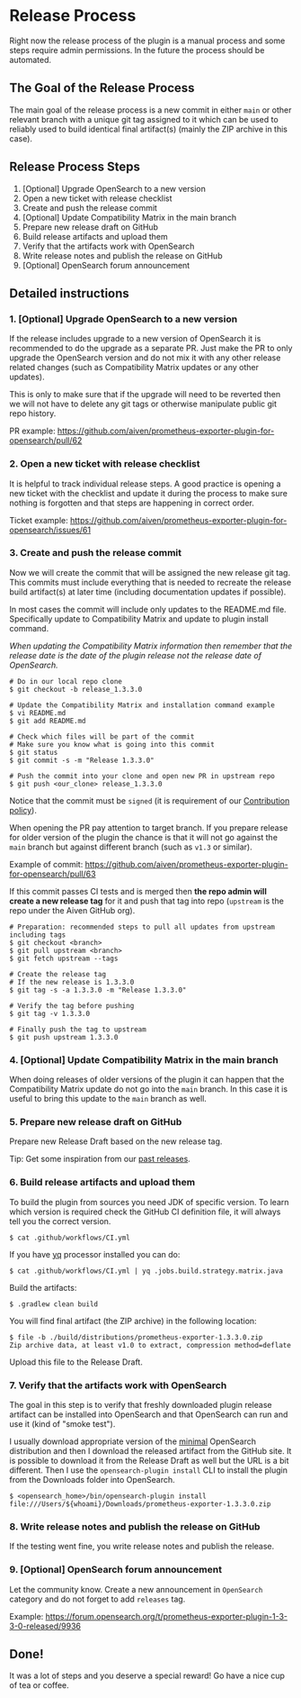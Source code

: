 # Release Process

Right now the release process of the plugin is a manual process and some steps require admin permissions. In the future the process should be automated.

## The Goal of the Release Process

The main goal of the release process is a new commit in either `main` or other relevant branch with a unique git tag assigned to it which can be used to reliably used to build identical final artifact(s) (mainly the ZIP archive in this case).

## Release Process Steps

1. \[Optional\] Upgrade OpenSearch to a new version
2. Open a new ticket with release checklist
3. Create and push the release commit
4. \[Optional\] Update Compatibility Matrix in the main branch
5. Prepare new release draft on GitHub
6. Build release artifacts and upload them
7. Verify that the artifacts work with OpenSearch
8. Write release notes and publish the release on GitHub 
9. \[Optional\] OpenSearch forum announcement

## Detailed instructions

### 1. \[Optional\] Upgrade OpenSearch to a new version

If the release includes upgrade to a new version of OpenSearch it is recommended to do the upgrade as a separate PR. Just make the PR to only upgrade the OpenSearch version and do not mix it with any other release related changes (such as Compatibility Matrix updates or any other updates).

This is only to make sure that if the upgrade will need to be reverted then we will not have to delete any git tags or otherwise manipulate public git repo history.

PR example: https://github.com/aiven/prometheus-exporter-plugin-for-opensearch/pull/62

### 2. Open a new ticket with release checklist

It is helpful to track individual release steps. A good practice is opening a new ticket with the checklist and update it during the process to make sure nothing is forgotten and that steps are happening in correct order.

Ticket example: https://github.com/aiven/prometheus-exporter-plugin-for-opensearch/issues/61

### 3. Create and push the release commit

Now we will create the commit that will be assigned the new release git tag. This commits must include everything that is needed to recreate the release build artifact(s) at later time (including documentation updates if possible).

In most cases the commit will include only updates to the README.md file. Specifically update to Compatibility Matrix and update to plugin install command.

_When updating the Compatibility Matrix information then remember that the release date is the date of the plugin release not the release date of OpenSearch._

```shell
# Do in our local repo clone
$ git checkout -b release_1.3.3.0

# Update the Compatibility Matrix and installation command example
$ vi README.md
$ git add README.md

# Check which files will be part of the commit
# Make sure you know what is going into this commit 
$ git status
$ git commit -s -m "Release 1.3.3.0"

# Push the commit into your clone and open new PR in upstream repo
$ git push <our_clone> release_1.3.3.0 
```
Notice that the commit must be `signed` (it is requirement of our [Contribution policy](CONTRIBUTING.md#developer-certificate-of-origin)).

When opening the PR pay attention to target branch. If you prepare release for older version of the plugin the chance is that it will not go against the `main` branch but against different branch (such as `v1.3` or similar).

Example of commit: https://github.com/aiven/prometheus-exporter-plugin-for-opensearch/pull/63

If this commit passes CI tests and is merged then **the repo admin will create a new release tag** for it and push that tag into repo (`upstream` is the repo under the Aiven GitHub org).

```shell
# Preparation: recommended steps to pull all updates from upstream including tags
$ git checkout <branch>
$ git pull upstream <branch>
$ git fetch upstream --tags

# Create the release tag
# If the new release is 1.3.3.0
$ git tag -s -a 1.3.3.0 -m "Release 1.3.3.0" 

# Verify the tag before pushing
$ git tag -v 1.3.3.0

# Finally push the tag to upstream
$ git push upstream 1.3.3.0
```

### 4. \[Optional\] Update Compatibility Matrix in the main branch

When doing releases of older versions of the plugin it can happen that the Compatibility Matrix update do not go into the `main` branch. In this case it is useful to bring this update to the `main` branch as well.

### 5. Prepare new release draft on GitHub

Prepare new Release Draft based on the new release tag.

Tip: Get some inspiration from our [past releases](https://github.com/aiven/prometheus-exporter-plugin-for-opensearch/releases).

### 6. Build release artifacts and upload them

To build the plugin from sources you need JDK of specific version. To learn which version is required check the GitHub CI definition file, it will always tell you the correct version.

```shell
$ cat .github/workflows/CI.yml
```

If you have [yq](https://mikefarah.gitbook.io/yq/) processor installed you can do:
```shell
$ cat .github/workflows/CI.yml | yq .jobs.build.strategy.matrix.java
```

Build the artifacts:

```shell
$ .gradlew clean build
```
You will find final artifact (the ZIP archive) in the following location:

```shell
$ file -b ./build/distributions/prometheus-exporter-1.3.3.0.zip
Zip archive data, at least v1.0 to extract, compression method=deflate
```

Upload this file to the Release Draft.

### 7. Verify that the artifacts work with OpenSearch

The goal in this step is to verify that freshly downloaded plugin release artifact can be installed into OpenSearch and that OpenSearch can run and use it (kind of "smoke test").

I usually download appropriate version of the [minimal](https://opensearch.org/downloads.html#minimal) OpenSearch distribution and then I download the released artifact from the GitHub site. It is possible to download it from the Release Draft as well but the URL is a bit different. Then I use the `opensearch-plugin install` CLI to install the plugin from the Downloads folder into OpenSearch.

```shell
$ <opensearch_home>/bin/opensearch-plugin install file:///Users/${whoami}/Downloads/prometheus-exporter-1.3.3.0.zip
```

### 8. Write release notes and publish the release on GitHub

If the testing went fine, you write release notes and publish the release. 

### 9. \[Optional\] OpenSearch forum announcement

Let the community know. Create a new announcement in `OpenSearch` category and do not forget to add `releases` tag.

Example: https://forum.opensearch.org/t/prometheus-exporter-plugin-1-3-3-0-released/9936

## Done!

It was a lot of steps and you deserve a special reward! Go have a nice cup of tea or coffee.